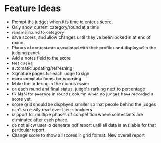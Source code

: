 # Feature Ideas #
  * Prompt the judges when it is time to enter a score.
  * Only show current category/round at a time
  * rename round to category
  * save scores, and allow changes until they've been locked in at end of round.
  * Photos of contestants associated with their profiles and displayed in the judging panel.
  * Add a notes field to the score
  * test cases
  * automatic updating/refreshing
  * Signature pages for each judge to sign
  * more complete forms for reporting
  * Make the ordering in the rounds easier
  * on each round and final status, judge's ranking next to percentage
  * fix NaN for average in rounds column when no judges have recorded a score yet.
  * score grid should be displayed smaller so that people behind the judges can't so easily read over their shoulders.
  * support for multiple phases of competition where contestants are eliminated after each phase.
  * do not allow user to generate pdf report until all data is available for that particular report.
  * Change score to show all scores in grid format.  New overall report